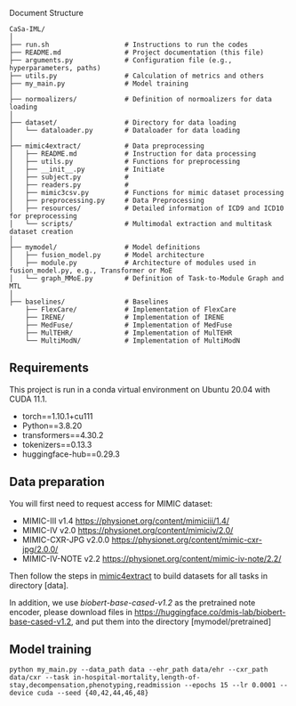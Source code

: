 Document Structure

```
CaSa-IML/
│
├── run.sh                   # Instructions to run the codes
├── README.md                # Project documentation (this file)
├── arguments.py             # Configuration file (e.g., hyperparameters, paths)
├── utils.py                 # Calculation of metrics and others
├── my_main.py               # Model training
│
├── normoalizers/            # Definition of normoalizers for data loading
│  
├── dataset/                 # Directory for data loading
│   └── dataloader.py        # Dataloader for data loading 
│
├── mimic4extract/           # Data preprocessing 
│   ├── README.md            # Instruction for data processing
│   ├── utils.py             # Functions for preprocessing
│   ├── __init__.py          # Initiate
│   ├── subject.py           # 
│   ├── readers.py           #
│   ├── mimic3csv.py         # Functions for mimic dataset processing
│   ├── preprocessing.py     # Data Preprocessing
│   ├── resources/           # Detailed information of ICD9 and ICD10 for preprocessing
│   └── scripts/             # Multimodal extraction and multitask dataset creation  
│         
├── mymodel/                 # Model definitions
│   ├── fusion_model.py      # Model architecture 
│   ├── module.py            # Architecture of modules used in fusion_model.py, e.g., Transformer or MoE
│   └── graph_MMoE.py        # Definition of Task-to-Module Graph and MTL
│
├── baselines/               # Baselines
    ├── FlexCare/            # Implementation of FlexCare
    ├── IRENE/               # Implementation of IRENE
    ├── MedFuse/             # Implementation of MedFuse
    ├── MulTEHR/             # Implementation of MulTEHR
    └── MultiModN/           # Implementation of MultiModN
```

Requirements
----
This project is run in a conda virtual environment on Ubuntu 20.04 with CUDA 11.1. 
+ torch==1.10.1+cu111
+ Python==3.8.20
+ transformers==4.30.2
+ tokenizers==0.13.3
+ huggingface-hub==0.29.3

Data preparation
----
You will first need to request access for MIMIC dataset:
+ MIMIC-III v1.4 https://physionet.org/content/mimiciii/1.4/
+ MIMIC-IV v2.0 https://physionet.org/content/mimiciv/2.0/
+ MIMIC-CXR-JPG v2.0.0 https://physionet.org/content/mimic-cxr-jpg/2.0.0/
+ MIMIC-IV-NOTE v2.2 https://physionet.org/content/mimic-iv-note/2.2/

Then follow the steps in [mimic4extract](mimic4extract/README.md) to build datasets for all tasks in directory [data].

In addition, we use _biobert-base-cased-v1.2_ as the pretrained note encoder, please download files in https://huggingface.co/dmis-lab/biobert-base-cased-v1.2, and put them into the directory [mymodel/pretrained]

Model training
----
``
python my_main.py --data_path data --ehr_path data/ehr --cxr_path data/cxr --task in-hospital-mortality,length-of-stay,decompensation,phenotyping,readmission --epochs 15 --lr 0.0001 --device cuda --seed {40,42,44,46,48}
``

